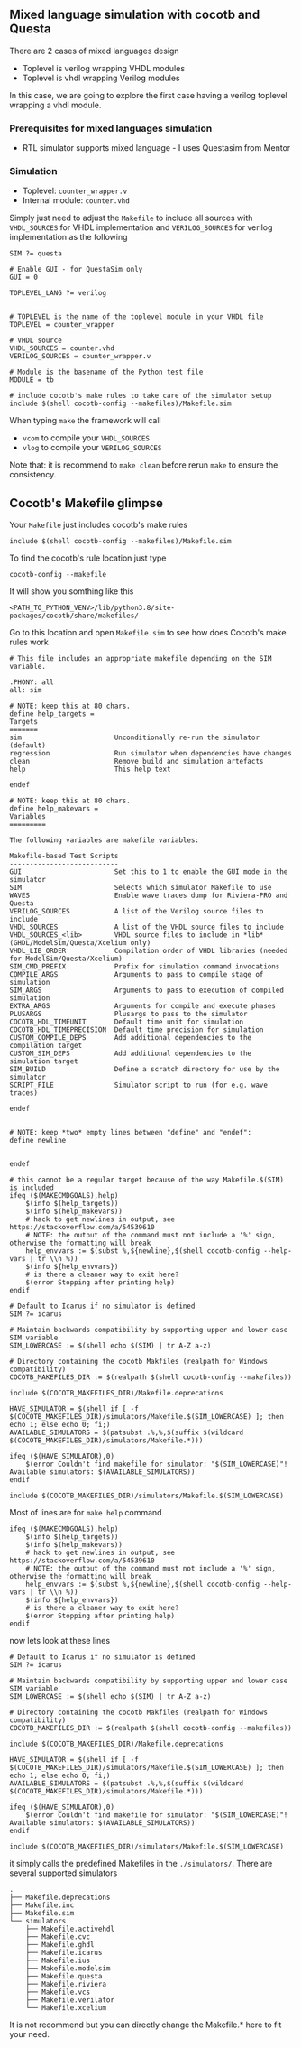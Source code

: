 ## Mixed language simulation with cocotb and Questa

There are 2 cases of mixed languages design

* Toplevel is verilog wrapping VHDL modules
* Toplevel is vhdl wrapping Verilog modules 

In this case, we are going to explore the first case having a verilog toplevel wrapping a vhdl module.


### Prerequisites for mixed languages simulation

* RTL simulator supports mixed language - I uses Questasim from Mentor

### Simulation

* Toplevel: `counter_wrapper.v`
* Internal module: `counter.vhd`

Simply just need to adjust the `Makefile` to include all sources with `VHDL_SOURCES` for VHDL implementation and `VERILOG_SOURCES` for verilog implementation as the following

```
SIM ?= questa

# Enable GUI - for QuestaSim only
GUI = 0

TOPLEVEL_LANG ?= verilog


# TOPLEVEL is the name of the toplevel module in your VHDL file
TOPLEVEL = counter_wrapper

# VHDL source
VHDL_SOURCES = counter.vhd
VERILOG_SOURCES = counter_wrapper.v

# Module is the basename of the Python test file
MODULE = tb

# include cocotb's make rules to take care of the simulator setup
include $(shell cocotb-config --makefiles)/Makefile.sim
```

When typing `make` the framework will call 

* `vcom` to compile your `VHDL_SOURCES` 
* `vlog` to compile your `VERILOG_SOURCES`

Note that: it is recommend to `make clean` before rerun `make` to ensure the consistency.

## Cocotb's Makefile glimpse

Your `Makefile` just includes cocotb's make rules

`include $(shell cocotb-config --makefiles)/Makefile.sim`

To find the cocotb's rule location just type

`cocotb-config --makefile`

It will show you somthing like this

```
<PATH_TO_PYTHON_VENV>/lib/python3.8/site-packages/cocotb/share/makefiles/
```

Go to this location and open `Makefile.sim` to see how does Cocotb's make rules work

```
# This file includes an appropriate makefile depending on the SIM variable.

.PHONY: all
all: sim

# NOTE: keep this at 80 chars.
define help_targets =
Targets
=======
sim                       Unconditionally re-run the simulator (default)
regression                Run simulator when dependencies have changes
clean                     Remove build and simulation artefacts
help                      This help text

endef

# NOTE: keep this at 80 chars.
define help_makevars =
Variables
=========

The following variables are makefile variables:

Makefile-based Test Scripts
---------------------------
GUI                       Set this to 1 to enable the GUI mode in the simulator
SIM                       Selects which simulator Makefile to use
WAVES                     Enable wave traces dump for Riviera-PRO and Questa
VERILOG_SOURCES           A list of the Verilog source files to include
VHDL_SOURCES              A list of the VHDL source files to include
VHDL_SOURCES_<lib>        VHDL source files to include in *lib* (GHDL/ModelSim/Questa/Xcelium only)
VHDL_LIB_ORDER            Compilation order of VHDL libraries (needed for ModelSim/Questa/Xcelium)
SIM_CMD_PREFIX            Prefix for simulation command invocations
COMPILE_ARGS              Arguments to pass to compile stage of simulation
SIM_ARGS                  Arguments to pass to execution of compiled simulation
EXTRA_ARGS                Arguments for compile and execute phases
PLUSARGS                  Plusargs to pass to the simulator
COCOTB_HDL_TIMEUNIT       Default time unit for simulation
COCOTB_HDL_TIMEPRECISION  Default time precision for simulation
CUSTOM_COMPILE_DEPS       Add additional dependencies to the compilation target
CUSTOM_SIM_DEPS           Add additional dependencies to the simulation target
SIM_BUILD                 Define a scratch directory for use by the simulator
SCRIPT_FILE               Simulator script to run (for e.g. wave traces)

endef


# NOTE: keep *two* empty lines between "define" and "endef":
define newline


endef

# this cannot be a regular target because of the way Makefile.$(SIM) is included
ifeq ($(MAKECMDGOALS),help)
    $(info $(help_targets))
    $(info $(help_makevars))
    # hack to get newlines in output, see https://stackoverflow.com/a/54539610
    # NOTE: the output of the command must not include a '%' sign, otherwise the formatting will break
    help_envvars := $(subst %,${newline},$(shell cocotb-config --help-vars | tr \\n %))
    $(info ${help_envvars})
    # is there a cleaner way to exit here?
    $(error Stopping after printing help)
endif

# Default to Icarus if no simulator is defined
SIM ?= icarus

# Maintain backwards compatibility by supporting upper and lower case SIM variable
SIM_LOWERCASE := $(shell echo $(SIM) | tr A-Z a-z)

# Directory containing the cocotb Makfiles (realpath for Windows compatibility)
COCOTB_MAKEFILES_DIR := $(realpath $(shell cocotb-config --makefiles))

include $(COCOTB_MAKEFILES_DIR)/Makefile.deprecations

HAVE_SIMULATOR = $(shell if [ -f $(COCOTB_MAKEFILES_DIR)/simulators/Makefile.$(SIM_LOWERCASE) ]; then echo 1; else echo 0; fi;)
AVAILABLE_SIMULATORS = $(patsubst .%,%,$(suffix $(wildcard $(COCOTB_MAKEFILES_DIR)/simulators/Makefile.*)))

ifeq ($(HAVE_SIMULATOR),0)
    $(error Couldn't find makefile for simulator: "$(SIM_LOWERCASE)"! Available simulators: $(AVAILABLE_SIMULATORS))
endif

include $(COCOTB_MAKEFILES_DIR)/simulators/Makefile.$(SIM_LOWERCASE)

```

Most of lines are for `make help` command 

```
ifeq ($(MAKECMDGOALS),help)
    $(info $(help_targets))
    $(info $(help_makevars))
    # hack to get newlines in output, see https://stackoverflow.com/a/54539610
    # NOTE: the output of the command must not include a '%' sign, otherwise the formatting will break
    help_envvars := $(subst %,${newline},$(shell cocotb-config --help-vars | tr \\n %))
    $(info ${help_envvars})
    # is there a cleaner way to exit here?
    $(error Stopping after printing help)
endif
```

now lets look at these lines

```
# Default to Icarus if no simulator is defined
SIM ?= icarus

# Maintain backwards compatibility by supporting upper and lower case SIM variable
SIM_LOWERCASE := $(shell echo $(SIM) | tr A-Z a-z)

# Directory containing the cocotb Makfiles (realpath for Windows compatibility)
COCOTB_MAKEFILES_DIR := $(realpath $(shell cocotb-config --makefiles))

include $(COCOTB_MAKEFILES_DIR)/Makefile.deprecations

HAVE_SIMULATOR = $(shell if [ -f $(COCOTB_MAKEFILES_DIR)/simulators/Makefile.$(SIM_LOWERCASE) ]; then echo 1; else echo 0; fi;)
AVAILABLE_SIMULATORS = $(patsubst .%,%,$(suffix $(wildcard $(COCOTB_MAKEFILES_DIR)/simulators/Makefile.*)))

ifeq ($(HAVE_SIMULATOR),0)
    $(error Couldn't find makefile for simulator: "$(SIM_LOWERCASE)"! Available simulators: $(AVAILABLE_SIMULATORS))
endif

include $(COCOTB_MAKEFILES_DIR)/simulators/Makefile.$(SIM_LOWERCASE)
```

it simply calls the predefined Makefiles in the `./simulators/`. There are several supported simulators

```
.
├── Makefile.deprecations
├── Makefile.inc
├── Makefile.sim
└── simulators
    ├── Makefile.activehdl
    ├── Makefile.cvc
    ├── Makefile.ghdl
    ├── Makefile.icarus
    ├── Makefile.ius
    ├── Makefile.modelsim
    ├── Makefile.questa
    ├── Makefile.riviera
    ├── Makefile.vcs
    ├── Makefile.verilator
    └── Makefile.xcelium
```

It is not recommend but you can directly change the Makefile.* here to fit your need.

